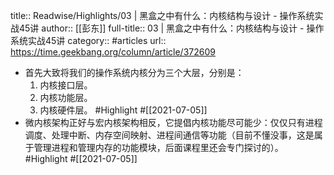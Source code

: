 title:: Readwise/Highlights/03 | 黑盒之中有什么：内核结构与设计 - 操作系统实战45讲
author:: [[彭东]]
full-title:: 03 | 黑盒之中有什么：内核结构与设计 - 操作系统实战45讲
category:: #articles
url:: https://time.geekbang.org/column/article/372609

- 首先大致将我们的操作系统内核分为三个大层，分别是：
  1. 内核接口层。
  2. 内核功能层。
  3. 内核硬件层。 #Highlight #[[2021-07-05]]
- 微内核架构正好与宏内核架构相反，它提倡内核功能尽可能少：仅仅只有进程调度、处理中断、内存空间映射、进程间通信等功能（目前不懂没事，这是属于管理进程和管理内存的功能模块，后面课程里还会专门探讨的）。 #Highlight #[[2021-07-05]]